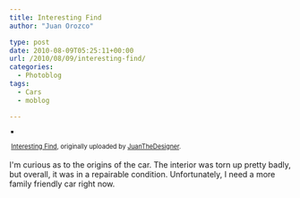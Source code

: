 ```yaml
---
title: Interesting Find
author: "Juan Orozco" 

type: post
date: 2010-08-09T05:25:11+00:00
url: /2010/08/09/interesting-find/
categories:
  - Photoblog
tags:
  - Cars
  - moblog

---
```

<div style="text-align:left;padding:3px;">
  <a href="http://www.flickr.com/photos/juanthedesigner/4874800438/" title="photo sharing"><img src="https://i0.wp.com/farm5.static.flickr.com/4077/4874800438_065cea0074.jpg?w=580" style="border:solid 2px #000000;" alt="" data-recalc-dims="1" /></a><br /> <br /> <span style="font-size:.8em;margin-top:0;"><a href="http://www.flickr.com/photos/juanthedesigner/4874800438/">Interesting Find</a>, originally uploaded by <a href="http://www.flickr.com/people/juanthedesigner/">JuanTheDesigner</a>.</span>
</div>

I'm curious as to the origins of the car. The interior was torn up pretty badly, but overall, it was in a repairable condition. Unfortunately, I need a more family friendly car right now.